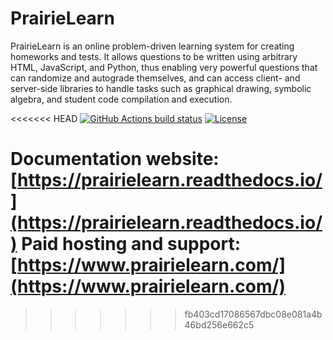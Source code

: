 # PrairieLearn

PrairieLearn is an online problem-driven learning system for creating homeworks and tests. It allows questions to be written using arbitrary HTML, JavaScript, and Python, thus enabling very powerful questions that can randomize and autograde themselves, and can access client- and server-side libraries to handle tasks such as graphical drawing, symbolic algebra, and student code compilation and execution.

<<<<<<< HEAD
[![GitHub Actions build status](https://github.com/PrairieLearn/PrairieLearn/actions/workflows/main.yml/badge.svg)](https://github.com/PrairieLearn/PrairieLearn/actions/workflows/main.yml) [![License](https://img.shields.io/github/license/PrairieLearn/PrairieLearn.svg)](https://github.com/PrairieLearn/PrairieLearn/blob/master/LICENSE)

Documentation website: [https://prairielearn.readthedocs.io/](https://prairielearn.readthedocs.io/)
Paid hosting and support: [https://www.prairielearn.com/](https://www.prairielearn.com/)
=======
>>>>>>> fb403cd17086567dbc08e081a4b46bd256e662c5
